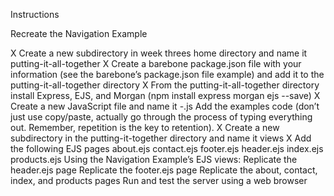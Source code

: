 Instructions

Recreate the Navigation Example

X Create a new subdirectory in week threes home directory and name it putting-it-all-together
X Create a barebone package.json file with your information (see the barebone’s package.json file example) and add it to the putting-it-all-together directory
X From the putting-it-all-together directory install Express, EJS, and Morgan (npm install express morgan ejs --save)
X Create a new JavaScript file and name it <yourLastName>-<assignmentName>.js
Add the examples code (don’t just use copy/paste, actually go through the process of typing everything out. Remember, repetition is the key to retention).
X Create a new subdirectory in the putting-it-together directory and name it views
X Add the following EJS pages
about.ejs
contact.ejs
footer.ejs
header.ejs
index.ejs
products.ejs
Using the Navigation Example’s EJS views:
Replicate the header.ejs page
Replicate the footer.ejs page
Replicate the about, contact, index, and products pages
Run and test the server using a web browser
